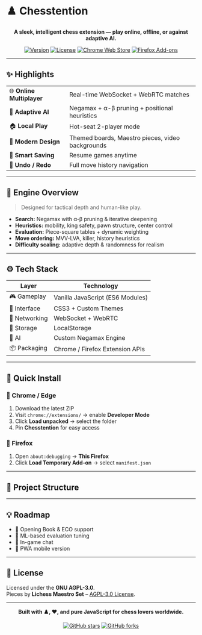 # ♟️ Chesstention

<div align="center">

**A sleek, intelligent chess extension — play online, offline, or against adaptive AI.**

[![Version](https://img.shields.io/badge/version-1.0.0-blue.svg)](https://github.com/MatinHoseiny/ChesstentionOnline)
[![License](https://img.shields.io/badge/license-AGPL--3.0-orange.svg)](LICENSE)
[![Chrome Web Store](https://img.shields.io/badge/Chrome-Extension-green.svg)](https://chrome.google.com/webstore)
[![Firefox Add-ons](https://img.shields.io/badge/Firefox-Add--on-orange.svg)](https://addons.mozilla.org)

</div>

---

## ✨ Highlights

| | |
|:--|:--|
| 🌐 **Online Multiplayer** | Real-time WebSocket + WebRTC matches |
| 🤖 **Adaptive AI** | Negamax + α-β pruning + positional heuristics |
| 🏠 **Local Play** | Hot-seat 2-player mode |
| 🎨 **Modern Design** | Themed boards, Maestro pieces, video backgrounds |
| 💾 **Smart Saving** | Resume games anytime |
| 🔄 **Undo / Redo** | Full move history navigation |

---

## 🧠 Engine Overview

> Designed for tactical depth and human-like play.

- **Search:** Negamax with α-β pruning & iterative deepening  
- **Heuristics:** mobility, king safety, pawn structure, center control  
- **Evaluation:** Piece-square tables + dynamic weighting  
- **Move ordering:** MVV-LVA, killer, history heuristics  
- **Difficulty scaling:** adaptive depth & randomness for realism  

---

## ⚙️ Tech Stack

| Layer | Technology |
|-------|-------------|
| 🎮 Gameplay | Vanilla JavaScript (ES6 Modules) |
| 🧩 Interface | CSS3 + Custom Themes |
| 🔗 Networking | WebSocket + WebRTC |
| 💾 Storage | LocalStorage |
| 🧠 AI | Custom Negamax Engine |
| 📦 Packaging | Chrome / Firefox Extension APIs |

---

## 🚀 Quick Install

### 🧩 Chrome / Edge
1. Download the latest ZIP  
2. Visit `chrome://extensions/` → enable **Developer Mode**  
3. Click **Load unpacked** → select the folder  
4. Pin **Chesstention** for easy access  

### 🦊 Firefox
1. Open `about:debugging` → **This Firefox**  
2. Click **Load Temporary Add-on** → select `manifest.json`

---

## 🧱 Project Structure


---

## 💡 Roadmap

- 📘 Opening Book & ECO support  
- 🧠 ML-based evaluation tuning  
- 💬 In-game chat  
- 📱 PWA mobile version  

---

## 📜 License

Licensed under the **GNU AGPL-3.0**.  
Pieces by **Lichess Maestro Set** – [AGPL-3.0 License](https://github.com/lichess-org/lila/tree/master/public/piece/maestro).

---

<div align="center">

**Built with ♟️, ❤️, and pure JavaScript for chess lovers worldwide.**

[![GitHub stars](https://img.shields.io/github/stars/MatinHoseiny/ChesstentionOnline?style=social)](https://github.com/MatinHoseiny/ChesstentionOnline)
[![GitHub forks](https://img.shields.io/github/forks/MatinHoseiny/ChesstentionOnline?style=social)](https://github.com/MatinHoseiny/ChesstentionOnline)

</div>

